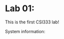 # Lab 01: <Britney Hunt>
This is the first CSI333 lab!

System information: <Output of uname command>
